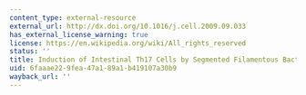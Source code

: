 ```yaml
---
content_type: external-resource
external_url: http://dx.doi.org/10.1016/j.cell.2009.09.033
has_external_license_warning: true
license: https://en.wikipedia.org/wiki/All_rights_reserved
status: ''
title: Induction of Intestinal Th17 Cells by Segmented Filamentous Bacteria
uid: 6faaae22-9fea-47a1-89a1-b419107a30b9
wayback_url: ''
---
```

